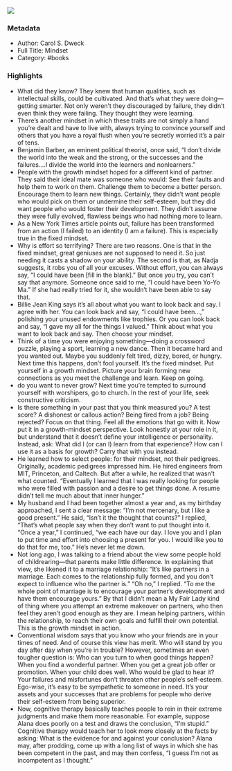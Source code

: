 

![](https://images-na.ssl-images-amazon.com/images/I/41vS70Qo3rL._SL2000_.jpg)

### Metadata

- Author: Carol S. Dweck
- Full Title: Mindset
- Category: #books

### Highlights

- What did they know? They knew that human qualities, such as intellectual skills, could be cultivated. And that’s what they were doing—getting smarter. Not only weren’t they discouraged by failure, they didn’t even think they were failing. They thought they were learning.
- There’s another mindset in which these traits are not simply a hand you’re dealt and have to live with, always trying to convince yourself and others that you have a royal flush when you’re secretly worried it’s a pair of tens.
- Benjamin Barber, an eminent political theorist, once said, “I don’t divide the world into the weak and the strong, or the successes and the failures….I divide the world into the learners and nonlearners.”
- People with the growth mindset hoped for a different kind of partner. They said their ideal mate was someone who would: See their faults and help them to work on them. Challenge them to become a better person. Encourage them to learn new things. Certainly, they didn’t want people who would pick on them or undermine their self-esteem, but they did want people who would foster their development. They didn’t assume they were fully evolved, flawless beings who had nothing more to learn.
- As a New York Times article points out, failure has been transformed from an action (I failed) to an identity (I am a failure). This is especially true in the fixed mindset.
- Why is effort so terrifying? There are two reasons. One is that in the fixed mindset, great geniuses are not supposed to need it. So just needing it casts a shadow on your ability. The second is that, as Nadja suggests, it robs you of all your excuses. Without effort, you can always say, “I could have been [fill in the blank].” But once you try, you can’t say that anymore. Someone once said to me, “I could have been Yo-Yo Ma.” If she had really tried for it, she wouldn’t have been able to say that.
- Billie Jean King says it’s all about what you want to look back and say. I agree with her. You can look back and say, “I could have been…,” polishing your unused endowments like trophies. Or you can look back and say, “I gave my all for the things I valued.” Think about what you want to look back and say. Then choose your mindset.
- Think of a time you were enjoying something—doing a crossword puzzle, playing a sport, learning a new dance. Then it became hard and you wanted out. Maybe you suddenly felt tired, dizzy, bored, or hungry. Next time this happens, don’t fool yourself. It’s the fixed mindset. Put yourself in a growth mindset. Picture your brain forming new connections as you meet the challenge and learn. Keep on going.
- do you want to never grow? Next time you’re tempted to surround yourself with worshipers, go to church. In the rest of your life, seek constructive criticism.
- Is there something in your past that you think measured you? A test score? A dishonest or callous action? Being fired from a job? Being rejected? Focus on that thing. Feel all the emotions that go with it. Now put it in a growth-mindset perspective. Look honestly at your role in it, but understand that it doesn’t define your intelligence or personality. Instead, ask: What did I (or can I) learn from that experience? How can I use it as a basis for growth? Carry that with you instead.
- He learned how to select people: for their mindset, not their pedigrees. Originally, academic pedigrees impressed him. He hired engineers from MIT, Princeton, and Caltech. But after a while, he realized that wasn’t what counted. “Eventually I learned that I was really looking for people who were filled with passion and a desire to get things done. A resume didn’t tell me much about that inner hunger.”
- My husband and I had been together almost a year and, as my birthday approached, I sent a clear message: “I’m not mercenary, but I like a good present.” He said, “Isn’t it the thought that counts?” I replied, “That’s what people say when they don’t want to put thought into it. “Once a year,” I continued, “we each have our day. I love you and I plan to put time and effort into choosing a present for you. I would like you to do that for me, too.” He’s never let me down.
- Not long ago, I was talking to a friend about the view some people hold of childrearing—that parents make little difference. In explaining that view, she likened it to a marriage relationship: “It’s like partners in a marriage. Each comes to the relationship fully formed, and you don’t expect to influence who the partner is.” “Oh no,” I replied. “To me the whole point of marriage is to encourage your partner’s development and have them encourage yours.” By that I didn’t mean a My Fair Lady kind of thing where you attempt an extreme makeover on partners, who then feel they aren’t good enough as they are. I mean helping partners, within the relationship, to reach their own goals and fulfill their own potential. This is the growth mindset in action.
- Conventional wisdom says that you know who your friends are in your times of need. And of course this view has merit. Who will stand by you day after day when you’re in trouble? However, sometimes an even tougher question is: Who can you turn to when good things happen? When you find a wonderful partner. When you get a great job offer or promotion. When your child does well. Who would be glad to hear it? Your failures and misfortunes don’t threaten other people’s self-esteem. Ego-wise, it’s easy to be sympathetic to someone in need. It’s your assets and your successes that are problems for people who derive their self-esteem from being superior.
- Now, cognitive therapy basically teaches people to rein in their extreme judgments and make them more reasonable. For example, suppose Alana does poorly on a test and draws the conclusion, “I’m stupid.” Cognitive therapy would teach her to look more closely at the facts by asking: What is the evidence for and against your conclusion? Alana may, after prodding, come up with a long list of ways in which she has been competent in the past, and may then confess, “I guess I’m not as incompetent as I thought.”
